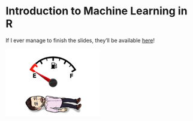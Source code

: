 
# Introduction to Machine Learning in R

If I ever manage to finish the slides, they’ll be available
[here](https://bgreenwell.github.io/intro-ml-r/intro-ml-r.html#1)\!

<img src="docs/figures/README-out-of-gas-1.png" width="50%" />
